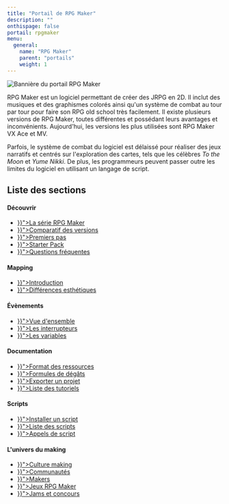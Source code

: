 ```yaml
---
title: "Portail de RPG Maker"
description: ""
onthispage: false
portail: rpgmaker
menu:
  general:
    name: "RPG Maker"
    parent: "portails"
    weight: 1
---
```


![Bannière du portail RPG Maker](/images/rpgmaker/banniere.png)

RPG Maker est un logiciel permettant de créer des JRPG en 2D. Il inclut des musiques et des graphismes colorés ainsi qu'un système de combat au tour par tour pour faire son RPG old school très facilement. Il existe plusieurs versions de RPG Maker, toutes différentes et possédant leurs avantages et inconvénients. Aujourd'hui, les versions les plus utilisées sont RPG Maker VX Ace et MV.

Parfois, le système de combat du logiciel est délaissé pour réaliser des jeux narratifs et centrés sur l'exploration des cartes, tels que les célèbres *To the Moon* et *Yume Nikki*. De plus, les programmeurs peuvent passer outre les limites du logiciel en utilisant un langage de script.

## Liste des sections

<div id="index-flex-container">
    <section>
        <h4>Découvrir</h4>
        <ul>
          <li><a href="{{< ref "rpgmaker/serie.md" >}}">La série RPG Maker</a></li>
          <li><a href="{{< ref "rpgmaker/comparatif.md" >}}">Comparatif des versions</a></li>
          <li><a href="{{< ref "rpgmaker/premierspas.md" >}}">Premiers pas</a></li>
          <li><a href="{{< ref "rpgmaker/starterpack.md" >}}">Starter Pack</a></li>
          <li><a href="{{< ref "rpgmaker/faq.md" >}}">Questions fréquentes</a></li>
        </ul>
    </section>
    <section>
        <h4>Mapping</h4>
        <ul>
          <li><a href="{{< ref "rpgmaker/mapping.md" >}}">Introduction</a></li>
          <li><a href="{{< ref "rpgmaker/mapping/comparatif.md" >}}">Différences esthétiques</a></li>
        </ul>
    </section>
    <section>
        <h4>Évènements</h4>
        <ul>
          <li><a href="{{< ref "rpgmaker/evenements.md" >}}">Vue d'ensemble</a></li>
          <li><a href="{{< ref "rpgmaker/interrupteurs.md" >}}">Les interrupteurs</a></li>
          <li><a href="{{< ref "rpgmaker/variables.md" >}}">Les variables</a></li>
        </ul>
    </section>
    <section>
        <h4>Documentation</h4>
        <ul>
          <li><a href="{{< ref "rpgmaker/formats.md" >}}">Format des ressources</a></li>
          <li><a href="{{< ref "rpgmaker/formules.md" >}}">Formules de dégâts</a></li>
          <li><a href="{{< ref "rpgmaker/exporter.md" >}}">Exporter un projet</a></li>
          <li><a href="{{< ref "rpgmaker/tutoriels.md" >}}">Liste des tutoriels</a></li>
        </ul>
    </section>
    <section>
        <h4>Scripts</h4>
        <ul>
          <li><a href="{{< ref "rpgmaker/scripts/installer.md" >}}">Installer un script</a></li>
          <li><a href="{{< ref "rpgmaker/scripts.md" >}}">Liste des scripts</a></li>
          <li><a href="{{< ref "rpgmaker/scripts/appels.md" >}}">Appels de script</a></li>
        </ul>
    </section>
    <section>
        <h4>L'univers du making</h4>
        <ul>
          <li><a href="{{< ref "rpgmaker/culture.md" >}}">Culture making</a></li>
          <li><a href="{{< ref "rpgmaker/communautes.md" >}}">Communautés</a></li>
          <li><a href="{{< ref "rpgmaker/makers.md" >}}">Makers</a></li>
          <li><a href="{{< ref "rpgmaker/jeux.md" >}}">Jeux RPG Maker</a></li>
          <li><a href="{{< ref "rpgmaker/concours.md" >}}">Jams et concours</a></li>
        </ul>
    </section>
</div>